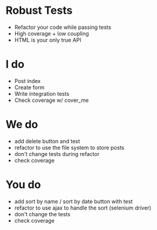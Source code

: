# Robust Tests


* Refactor your code while passing tests
* High coverage + low coupling
* HTML is your only true API


# I do
* Post index
* Create form
* Write integration tests
* Check coverage w/ cover\_me

# We do
* add delete button and test
* refactor to use the file system to store posts
* don't change tests during refactor
* check coverage

# You do
* add sort by name / sort by date button with test
* refactor to use ajax to handle the sort (selenium driver)
* don't change the tests
* check coverage
